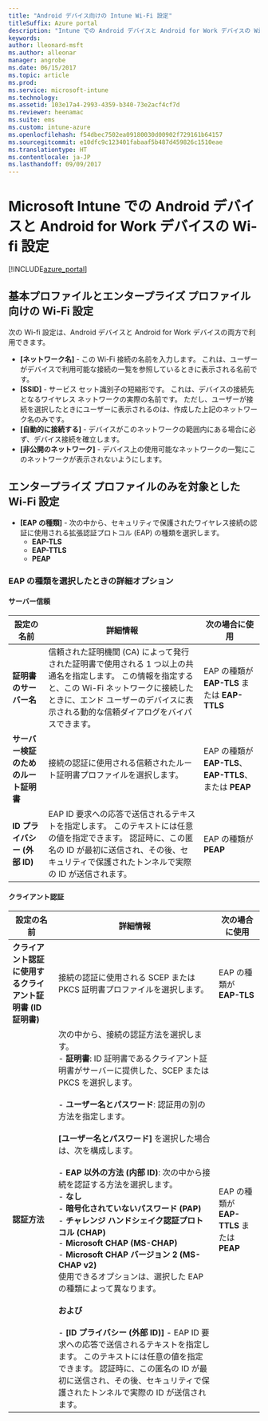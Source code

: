```yaml
---
title: "Android デバイス向けの Intune Wi-Fi 設定"
titleSuffix: Azure portal
description: "Intune での Android デバイスと Android for Work デバイスの Wi-fi 接続設定の構成について説明します。\""
keywords: 
author: lleonard-msft
ms.author: alleonar
manager: angrobe
ms.date: 06/15/2017
ms.topic: article
ms.prod: 
ms.service: microsoft-intune
ms.technology: 
ms.assetid: 103e17a4-2993-4359-b340-73e2acf4cf7d
ms.reviewer: heenamac
ms.suite: ems
ms.custom: intune-azure
ms.openlocfilehash: f54dbec7502ea09180030d00902f729161b64157
ms.sourcegitcommit: e10dfc9c123401fabaaf5b487d459826c1510eae
ms.translationtype: HT
ms.contentlocale: ja-JP
ms.lasthandoff: 09/09/2017
---
```

# <a name="wi-fi-settings-for-android-and-android-for-work-devices-in-microsoft-intune"></a>Microsoft Intune での Android デバイスと Android for Work デバイスの Wi-fi 設定

[!INCLUDE[azure_portal](./includes/azure_portal.md)]

## <a name="wi-fi-settings-for-basic-and-enterprise-profiles"></a>基本プロファイルとエンタープライズ プロファイル向けの Wi-Fi 設定

次の Wi-fi 設定は、Android デバイスと Android for Work デバイスの両方で利用できます。

- **[ネットワーク名]** - この Wi-Fi 接続の名前を入力します。 これは、ユーザーがデバイスで利用可能な接続の一覧を参照しているときに表示される名前です。
- **[SSID]** - サービス セット識別子の短縮形です。 これは、デバイスの接続先となるワイヤレス ネットワークの実際の名前です。 ただし、ユーザーが接続を選択したときにユーザーに表示されるのは、作成した上記のネットワーク名のみです。
- **[自動的に接続する]** - デバイスがこのネットワークの範囲内にある場合に必ず、デバイス接続を確立します。
- **[非公開のネットワーク]** - デバイス上の使用可能なネットワークの一覧にこのネットワークが表示されないようにします。


## <a name="wi-fi-settings-for-enterprise-profiles-only"></a>エンタープライズ プロファイルのみを対象とした Wi-Fi 設定

- **[EAP の種類]** - 次の中から、セキュリティで保護されたワイヤレス接続の認証に使用される拡張認証プロトコル (EAP) の種類を選択します。
    - **EAP-TLS**
    - **EAP-TTLS**
    - **PEAP**

### <a name="further-options-when-you-choose-an-eap-type"></a>EAP の種類を選択したときの詳細オプション

#### <a name="server-trust"></a>サーバー信頼



|設定の名前|詳細情報|次の場合に使用|
|-------------|---------------|-----------|
|**証明書のサーバー名**|信頼された証明機関 (CA) によって発行された証明書で使用される 1 つ以上の共通名を指定します。 この情報を指定すると、この Wi-Fi ネットワークに接続したときに、エンド ユーザーのデバイスに表示される動的な信頼ダイアログをバイパスできます。|EAP の種類が **EAP-TLS** または **EAP-TTLS**|
|**サーバー検証のためのルート証明書**|接続の認証に使用される信頼されたルート証明書プロファイルを選択します。 |EAP の種類が **EAP-TLS**、**EAP-TTLS**、または **PEAP**|
|**ID プライバシー (外部 ID)**|EAP ID 要求への応答で送信されるテキストを指定します。 このテキストには任意の値を指定できます。 認証時に、この匿名の ID が最初に送信され、その後、セキュリティで保護されたトンネルで実際の ID が送信されます。|EAP の種類が **PEAP**|


#### <a name="client-authentication"></a>クライアント認証


|設定の名前|詳細情報|次の場合に使用|
|----------|--------------|----------|
|**クライアント認証に使用するクライアント証明書 (ID 証明書)**|接続の認証に使用される SCEP または PKCS 証明書プロファイルを選択します。|EAP の種類が **EAP-TLS**|
|**認証方法**|次の中から、接続の認証方法を選択します。<br>- **証明書**: ID 証明書であるクライアント証明書がサーバーに提供した、SCEP または PKCS を選択します。<br><br>- **ユーザー名とパスワード**: 認証用の別の方法を指定します。 <br><br>**[ユーザー名とパスワード]** を選択した場合は、次を構成します。<br><br>-  **EAP 以外の方法 (内部 ID)**: 次の中から接続を認証する方法を選択します。<br>- **なし**<br>- **暗号化されていないパスワード (PAP)**<br>- **チャレンジ ハンドシェイク認証プロトコル (CHAP)**<br>- **Microsoft CHAP (MS-CHAP)**<br>- **Microsoft CHAP バージョン 2 (MS-CHAP v2)**<br>使用できるオプションは、選択した EAP の種類によって異なります。<br><br>**および**<br><br>- **[ID プライバシー (外部 ID)]** - EAP ID 要求への応答で送信されるテキストを指定します。 このテキストには任意の値を指定できます。 認証時に、この匿名の ID が最初に送信され、その後、セキュリティで保護されたトンネルで実際の ID が送信されます。|EAP の種類が **EAP-TTLS** または **PEAP**|
